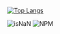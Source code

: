 [![Top Langs](https://github-readme-stats.vercel.app/api/top-langs/?username=cheepion&show_icons=true&theme=buefy)](https://github.com/anuraghazra/github-readme-stats)




<img alt="isNaN" src="https://raster.shields.io/badge/project-processing-brightgreen+-blue.svg">

<img alt="NPM" src="https://raster.shields.io/badge/Maven-3.1+-red.svg">
